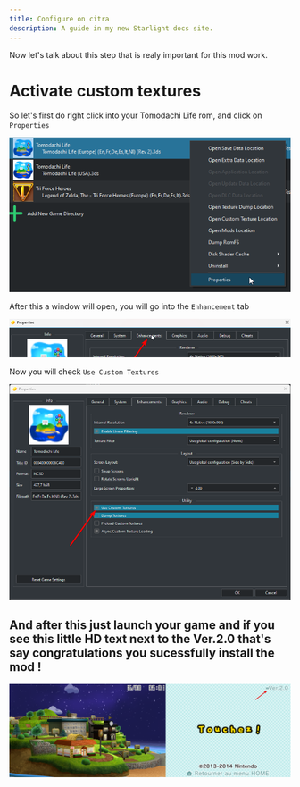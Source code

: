 ```yaml
---
title: Configure on citra
description: A guide in my new Starlight docs site.
---
```


Now let's talk about this step that is realy important for this mod work.

# Activate custom textures

So let's first do right click into your Tomodachi Life rom, and click on `Properties`

![1](https://raw.githubusercontent.com/FIREXDF/TLHD-Docs/main/src/assets/configure/1.png)

After this a window will open, you will go into the `Enhancement` tab

![2](https://raw.githubusercontent.com/FIREXDF/TLHD-Docs/main/src/assets/configure/2.png)

Now you will check `Use Custom Textures`

![3](https://raw.githubusercontent.com/FIREXDF/TLHD-Docs/main/src/assets/configure/3.png)

## And after this just launch your game and if you see this little HD text next to the Ver.2.0 that's say congratulations you sucessfully install the mod !

![4](https://raw.githubusercontent.com/FIREXDF/TLHD-Docs/main/src/assets/configure/4.png)